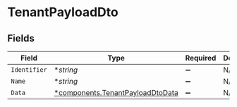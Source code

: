 # TenantPayloadDto


## Fields

| Field                                                                               | Type                                                                                | Required                                                                            | Description                                                                         |
| ----------------------------------------------------------------------------------- | ----------------------------------------------------------------------------------- | ----------------------------------------------------------------------------------- | ----------------------------------------------------------------------------------- |
| `Identifier`                                                                        | **string*                                                                           | :heavy_minus_sign:                                                                  | N/A                                                                                 |
| `Name`                                                                              | **string*                                                                           | :heavy_minus_sign:                                                                  | N/A                                                                                 |
| `Data`                                                                              | [*components.TenantPayloadDtoData](../../models/components/tenantpayloaddtodata.md) | :heavy_minus_sign:                                                                  | N/A                                                                                 |